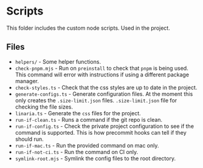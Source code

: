 # Scripts

This folder includes the custom node scripts. Used in the project.

## Files

- `helpers/` - Some helper functions.
- `check-pnpm.mjs` - Run on `preinstall` to check that `pnpm` is being used. This command will error
  with instructions if using a different package manager.
- `check-styles.ts` - Check that the css styles are up to date in the project.
- `generate-configs.ts` - Generate configuration files. At the moment this only creates the
  `.size-limit.json` files. `.size-limit.json` file for checking the file sizes.
- `linaria.ts` - Generate the `css` files for the project.
- `run-if-clean.ts` - Runs a command if the git repo is clean.
- `run-if-config.ts` - Check the private project configuration to see if the command is supported.
  This is how precommit hooks can tell if they should run.
- `run-if-mac.ts` - Run the provided command on mac only.
- `run-if-not-ci.ts` - Run the command on CI only.
- `symlink-root.mjs` - Symlink the config files to the root directory.
